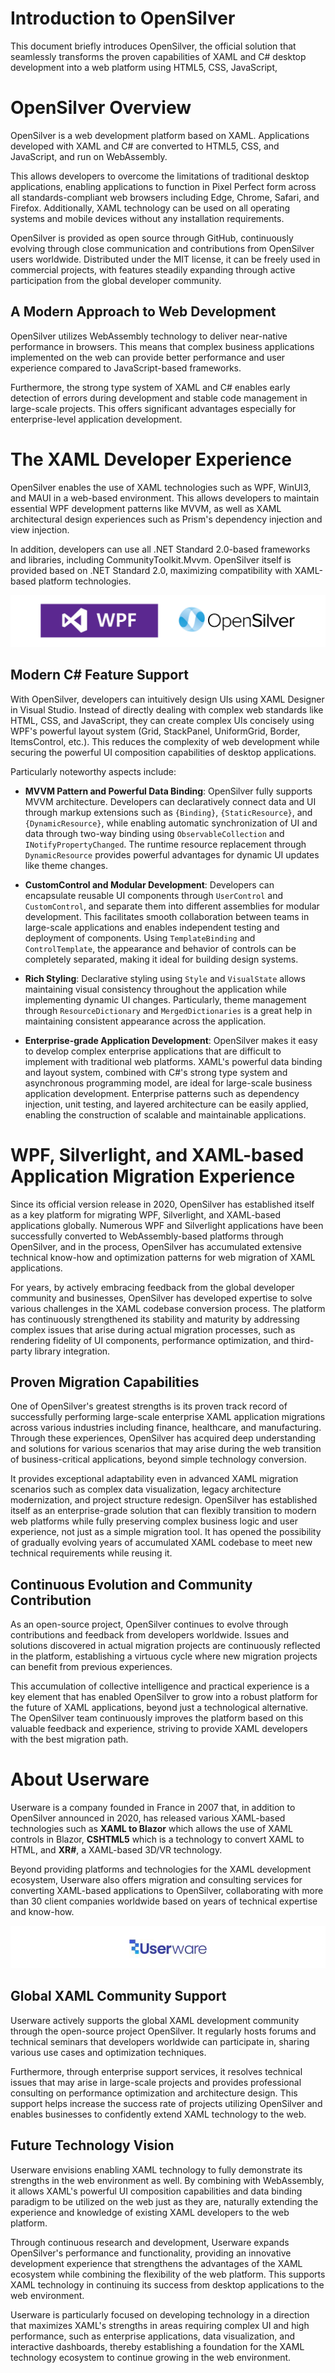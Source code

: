 # Introduction to OpenSilver
This document briefly introduces OpenSilver, the official solution that seamlessly transforms the proven capabilities of XAML and C# desktop development into a web platform using HTML5, CSS, JavaScript,

# OpenSilver Overview
OpenSilver is a web development platform based on XAML. Applications developed with XAML and C# are converted to HTML5, CSS, and JavaScript, and run on WebAssembly.

This allows developers to overcome the limitations of traditional desktop applications, enabling applications to function in Pixel Perfect form across all standards-compliant web browsers including Edge, Chrome, Safari, and Firefox. Additionally, XAML technology can be used on all operating systems and mobile devices without any installation requirements.

OpenSilver is provided as open source through GitHub, continuously evolving through close communication and contributions from OpenSilver users worldwide. Distributed under the MIT license, it can be freely used in commercial projects, with features steadily expanding through active participation from the global developer community.

## A Modern Approach to Web Development
OpenSilver utilizes WebAssembly technology to deliver near-native performance in browsers. This means that complex business applications implemented on the web can provide better performance and user experience compared to JavaScript-based frameworks.

Furthermore, the strong type system of XAML and C# enables early detection of errors during development and stable code management in large-scale projects. This offers significant advantages especially for enterprise-level application development.

# The XAML Developer Experience
 
OpenSilver enables the use of XAML technologies such as WPF, WinUI3, and MAUI in a web-based environment. This allows developers to maintain essential WPF development patterns like MVVM, as well as XAML architectural design experiences such as Prism's dependency injection and view injection.

In addition, developers can use all .NET Standard 2.0-based frameworks and libraries, including CommunityToolkit.Mvvm. OpenSilver itself is provided based on .NET Standard 2.0, maximizing compatibility with XAML-based platform technologies.

![image](https://raw.githubusercontent.com/UserwareDocumentation/userware-docs/main/images/5901bcf89ae64ebda5d33ea6b58f5cde.png)

## Modern C# Feature Support

With OpenSilver, developers can intuitively design UIs using XAML Designer in Visual Studio. Instead of directly dealing with complex web standards like HTML, CSS, and JavaScript, they can create complex UIs concisely using WPF's powerful layout system (Grid, StackPanel, UniformGrid, Border, ItemsControl, etc.). This reduces the complexity of web development while securing the powerful UI composition capabilities of desktop applications.

Particularly noteworthy aspects include:

- **MVVM Pattern and Powerful Data Binding**: OpenSilver fully supports MVVM architecture. Developers can declaratively connect data and UI through markup extensions such as `{Binding}`, `{StaticResource}`, and `{DynamicResource}`, while enabling automatic synchronization of UI and data through two-way binding using `ObservableCollection` and `INotifyPropertyChanged`. The runtime resource replacement through `DynamicResource` provides powerful advantages for dynamic UI updates like theme changes.

- **CustomControl and Modular Development**: Developers can encapsulate reusable UI components through `UserControl` and `CustomControl`, and separate them into different assemblies for modular development. This facilitates smooth collaboration between teams in large-scale applications and enables independent testing and deployment of components. Using `TemplateBinding` and `ControlTemplate`, the appearance and behavior of controls can be completely separated, making it ideal for building design systems.

- **Rich Styling**: Declarative styling using `Style` and `VisualState` allows maintaining visual consistency throughout the application while implementing dynamic UI changes. Particularly, theme management through `ResourceDictionary` and `MergedDictionaries` is a great help in maintaining consistent appearance across the application.

- **Enterprise-grade Application Development**: OpenSilver makes it easy to develop complex enterprise applications that are difficult to implement with traditional web platforms. XAML's powerful data binding and layout system, combined with C#'s strong type system and asynchronous programming model, are ideal for large-scale business application development. Enterprise patterns such as dependency injection, unit testing, and layered architecture can be easily applied, enabling the construction of scalable and maintainable applications.

# WPF, Silverlight, and XAML-based Application Migration Experience

Since its official version release in 2020, OpenSilver has established itself as a key platform for migrating WPF, Silverlight, and XAML-based applications globally. Numerous WPF and Silverlight applications have been successfully converted to WebAssembly-based platforms through OpenSilver, and in the process, OpenSilver has accumulated extensive technical know-how and optimization patterns for web migration of XAML applications.

For years, by actively embracing feedback from the global developer community and businesses, OpenSilver has developed expertise to solve various challenges in the XAML codebase conversion process. The platform has continuously strengthened its stability and maturity by addressing complex issues that arise during actual migration processes, such as rendering fidelity of UI components, performance optimization, and third-party library integration.

## Proven Migration Capabilities

One of OpenSilver's greatest strengths is its proven track record of successfully performing large-scale enterprise XAML application migrations across various industries including finance, healthcare, and manufacturing. Through these experiences, OpenSilver has acquired deep understanding and solutions for various scenarios that may arise during the web transition of business-critical applications, beyond simple technology conversion.

It provides exceptional adaptability even in advanced XAML migration scenarios such as complex data visualization, legacy architecture modernization, and project structure redesign. OpenSilver has established itself as an enterprise-grade solution that can flexibly transition to modern web platforms while fully preserving complex business logic and user experience, not just as a simple migration tool. It has opened the possibility of gradually evolving years of accumulated XAML codebase to meet new technical requirements while reusing it.

## Continuous Evolution and Community Contribution

As an open-source project, OpenSilver continues to evolve through contributions and feedback from developers worldwide. Issues and solutions discovered in actual migration projects are continuously reflected in the platform, establishing a virtuous cycle where new migration projects can benefit from previous experiences.

This accumulation of collective intelligence and practical experience is a key element that has enabled OpenSilver to grow into a robust platform for the future of XAML applications, beyond just a technological alternative. The OpenSilver team continuously improves the platform based on this valuable feedback and experience, striving to provide XAML developers with the best migration path.

# About Userware

Userware is a company founded in France in 2007 that, in addition to OpenSilver announced in 2020, has released various XAML-based technologies such as **XAML to Blazor** which allows the use of XAML controls in Blazor, **CSHTML5** which is a technology to convert XAML to HTML, and **XR#**, a XAML-based 3D/VR technology.

Beyond providing platforms and technologies for the XAML development ecosystem, Userware also offers migration and consulting services for converting XAML-based applications to OpenSilver, collaborating with more than 30 client companies worldwide based on years of technical expertise and know-how.

![image](https://raw.githubusercontent.com/UserwareDocumentation/userware-docs/main/images/604e50ae32954394983ed41dbee25ab8.png)

## Global XAML Community Support

Userware actively supports the global XAML development community through the open-source project OpenSilver. It regularly hosts forums and technical seminars that developers worldwide can participate in, sharing various use cases and optimization techniques.

Furthermore, through enterprise support services, it resolves technical issues that may arise in large-scale projects and provides professional consulting on performance optimization and architecture design. This support helps increase the success rate of projects utilizing OpenSilver and enables businesses to confidently extend XAML technology to the web.

## Future Technology Vision

Userware envisions enabling XAML technology to fully demonstrate its strengths in the web environment as well. By combining with WebAssembly, it allows XAML's powerful UI composition capabilities and data binding paradigm to be utilized on the web just as they are, naturally extending the experience and knowledge of existing XAML developers to the web platform.

Through continuous research and development, Userware expands OpenSilver's performance and functionality, providing an innovative development experience that strengthens the advantages of the XAML ecosystem while combining the flexibility of the web platform. This supports XAML technology in continuing its success from desktop applications to the web environment.

Userware is particularly focused on developing technology in a direction that maximizes XAML's strengths in areas requiring complex UI and high performance, such as enterprise applications, data visualization, and interactive dashboards, thereby establishing a foundation for the XAML technology ecosystem to continue growing in the web environment.